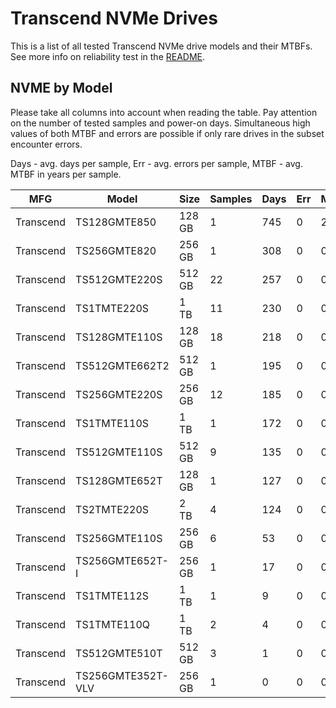 Transcend NVMe Drives
=====================

This is a list of all tested Transcend NVMe drive models and their MTBFs. See more
info on reliability test in the [README](https://github.com/linuxhw/SMART).

NVME by Model
------------

Please take all columns into account when reading the table. Pay attention on the
number of tested samples and power-on days. Simultaneous high values of both MTBF
and errors are possible if only rare drives in the subset encounter errors.

Days - avg. days per sample,
Err  - avg. errors per sample,
MTBF - avg. MTBF in years per sample.

| MFG       | Model              | Size   | Samples | Days  | Err   | MTBF |
|-----------|--------------------|--------|---------|-------|-------|------|
| Transcend | TS128GMTE850       | 128 GB | 1       | 745   | 0     | 2.04   |
| Transcend | TS256GMTE820       | 256 GB | 1       | 308   | 0     | 0.84   |
| Transcend | TS512GMTE220S      | 512 GB | 22      | 257   | 0     | 0.71   |
| Transcend | TS1TMTE220S        | 1 TB   | 11      | 230   | 0     | 0.63   |
| Transcend | TS128GMTE110S      | 128 GB | 18      | 218   | 0     | 0.60   |
| Transcend | TS512GMTE662T2     | 512 GB | 1       | 195   | 0     | 0.54   |
| Transcend | TS256GMTE220S      | 256 GB | 12      | 185   | 0     | 0.51   |
| Transcend | TS1TMTE110S        | 1 TB   | 1       | 172   | 0     | 0.47   |
| Transcend | TS512GMTE110S      | 512 GB | 9       | 135   | 0     | 0.37   |
| Transcend | TS128GMTE652T      | 128 GB | 1       | 127   | 0     | 0.35   |
| Transcend | TS2TMTE220S        | 2 TB   | 4       | 124   | 0     | 0.34   |
| Transcend | TS256GMTE110S      | 256 GB | 6       | 53    | 0     | 0.15   |
| Transcend | TS256GMTE652T-I    | 256 GB | 1       | 17    | 0     | 0.05   |
| Transcend | TS1TMTE112S        | 1 TB   | 1       | 9     | 0     | 0.03   |
| Transcend | TS1TMTE110Q        | 1 TB   | 2       | 4     | 0     | 0.01   |
| Transcend | TS512GMTE510T      | 512 GB | 3       | 1     | 0     | 0.00   |
| Transcend | TS256GMTE352T-VLV  | 256 GB | 1       | 0     | 0     | 0.00   |
